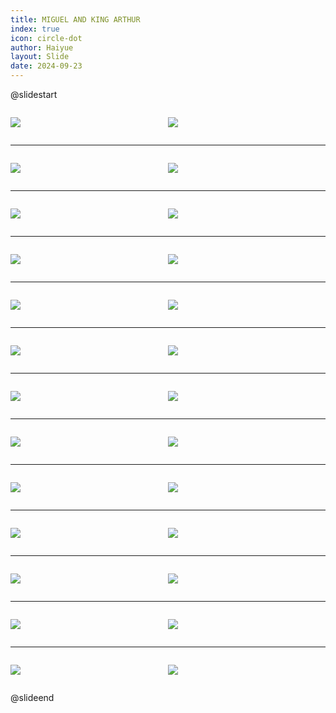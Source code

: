 ```yaml
---
title: MIGUEL AND KING ARTHUR
index: true
icon: circle-dot
author: Haiyue
layout: Slide
date: 2024-09-23
---
```

 
@slidestart

<div style="display:flex">
<div style="flex:1">

![](/reading/english/Level-X/MIGUEL%20AND%20KING%20ARTHUR/001.webp)
</div>
<div style="flex:1">

![](/reading/english/Level-X/MIGUEL%20AND%20KING%20ARTHUR/002.webp)
</div>
</div>

---

<div style="display:flex">
<div style="flex:1">

![](/reading/english/Level-X/MIGUEL%20AND%20KING%20ARTHUR/003.webp)
</div>
<div style="flex:1">

![](/reading/english/Level-X/MIGUEL%20AND%20KING%20ARTHUR/004.webp)
</div>
</div>

---

<div style="display:flex">
<div style="flex:1">

![](/reading/english/Level-X/MIGUEL%20AND%20KING%20ARTHUR/005.webp)
</div>
<div style="flex:1">

![](/reading/english/Level-X/MIGUEL%20AND%20KING%20ARTHUR/006.webp)
</div>
</div>

---

<div style="display:flex">
<div style="flex:1">

![](/reading/english/Level-X/MIGUEL%20AND%20KING%20ARTHUR/007.webp)
</div>
<div style="flex:1">

![](/reading/english/Level-X/MIGUEL%20AND%20KING%20ARTHUR/008.webp)
</div>
</div>

---

<div style="display:flex">
<div style="flex:1">

![](/reading/english/Level-X/MIGUEL%20AND%20KING%20ARTHUR/009.webp)
</div>
<div style="flex:1">

![](/reading/english/Level-X/MIGUEL%20AND%20KING%20ARTHUR/010.webp)
</div>
</div>

---

<div style="display:flex">
<div style="flex:1">

![](/reading/english/Level-X/MIGUEL%20AND%20KING%20ARTHUR/011.webp)
</div>
<div style="flex:1">

![](/reading/english/Level-X/MIGUEL%20AND%20KING%20ARTHUR/012.webp)
</div>
</div>

---

<div style="display:flex">
<div style="flex:1">

![](/reading/english/Level-X/MIGUEL%20AND%20KING%20ARTHUR/013.webp)
</div>
<div style="flex:1">

![](/reading/english/Level-X/MIGUEL%20AND%20KING%20ARTHUR/014.webp)
</div>
</div>

---

<div style="display:flex">
<div style="flex:1">

![](/reading/english/Level-X/MIGUEL%20AND%20KING%20ARTHUR/015.webp)
</div>
<div style="flex:1">

![](/reading/english/Level-X/MIGUEL%20AND%20KING%20ARTHUR/016.webp)
</div>
</div>

---

<div style="display:flex">
<div style="flex:1">

![](/reading/english/Level-X/MIGUEL%20AND%20KING%20ARTHUR/017.webp)
</div>
<div style="flex:1">

![](/reading/english/Level-X/MIGUEL%20AND%20KING%20ARTHUR/018.webp)
</div>
</div>

---

<div style="display:flex">
<div style="flex:1">

![](/reading/english/Level-X/MIGUEL%20AND%20KING%20ARTHUR/019.webp)
</div>
<div style="flex:1">

![](/reading/english/Level-X/MIGUEL%20AND%20KING%20ARTHUR/020.webp)
</div>
</div>

---

<div style="display:flex">
<div style="flex:1">

![](/reading/english/Level-X/MIGUEL%20AND%20KING%20ARTHUR/021.webp)
</div>
<div style="flex:1">

![](/reading/english/Level-X/MIGUEL%20AND%20KING%20ARTHUR/022.webp)
</div>
</div>

---

<div style="display:flex">
<div style="flex:1">

![](/reading/english/Level-X/MIGUEL%20AND%20KING%20ARTHUR/023.webp)
</div>
<div style="flex:1">

![](/reading/english/Level-X/MIGUEL%20AND%20KING%20ARTHUR/024.webp)
</div>
</div>

---

<div style="display:flex">
<div style="flex:1">

![](/reading/english/Level-X/MIGUEL%20AND%20KING%20ARTHUR/025.webp)
</div>
<div style="flex:1">

![](/reading/english/Level-X/MIGUEL%20AND%20KING%20ARTHUR/026.webp)
</div>
</div>

@slideend